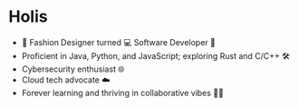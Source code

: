 # Holis

- 👗 Fashion Designer turned 💻 Software Developer 🚀
- Proficient in Java, Python, and JavaScript; exploring Rust and C/C++ 🛠️
- Cybersecurity enthusiast 🌐
- Cloud tech advocate ☁️
- Forever learning and thriving in collaborative vibes 🌸✨
